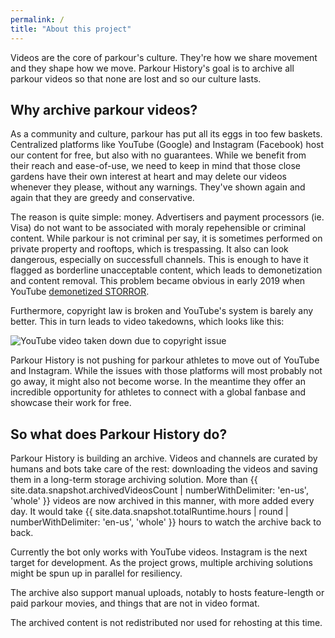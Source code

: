 ```yaml
---
permalink: /
title: "About this project"
---
```


Videos are the core of parkour's culture. They're how we share movement and they shape how we move. 
Parkour History's goal is to archive all parkour videos so that none are lost and so our culture lasts.

## Why archive parkour videos?

As a community and culture, parkour has put all its eggs in too few baskets. Centralized platforms like YouTube (Google) and Instagram (Facebook) host our content for free, but also with no guarantees. While we benefit from their reach and ease-of-use, we need to keep in mind that those close gardens have their own interest at heart and may delete our videos whenever they please, without any warnings. They've shown again and again that they are greedy and conservative.

The reason is quite simple: money. Advertisers and payment processors (ie. Visa) do not want to be associated with moraly repehensible or criminal content. While parkour is not criminal per say, it is sometimes performed on private property and rooftops, which is trespassing. It also can look dangerous, especially on successfull channels. This is enough to have it flagged as borderline unacceptable content, which leads to demonetization and content removal. This problem became obvious in early 2019 when YouTube [demonetized STORROR](https://www.youtube.com/watch?v=Z-fTJ2UWJ4I).

Furthermore, copyright law is broken and YouTube's system is barely any better. This in turn leads to video takedowns, which looks like this:

![YouTube video taken down due to copyright issue](/assets/images/blocked_copyright.png)

Parkour History is not pushing for parkour athletes to move out of YouTube and Instagram. While the issues with those platforms will most probably not go away, it might also not become worse. In the meantime they offer an incredible opportunity for athletes to connect with a global fanbase and showcase their work for free.

## So what does Parkour History do?

Parkour History is building an archive. Videos and channels are curated by humans and bots take care of the rest: downloading the videos and saving them in a long-term storage archiving solution. More than {{ site.data.snapshot.archivedVideosCount | numberWithDelimiter: 'en-us', 'whole' }} videos are now archived in this manner, with more added every day. It would take {{ site.data.snapshot.totalRuntime.hours | round | numberWithDelimiter: 'en-us', 'whole' }} hours to watch the archive back to back.

Currently the bot only works with YouTube videos. Instagram is the next target for development. As the project grows, multiple archiving solutions might be spun up in parallel for resiliency.

The archive also support manual uploads, notably to hosts feature-length or paid parkour movies, and things that are not in video format. 

The archived content is not redistributed nor used for rehosting at this time.
